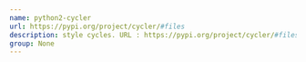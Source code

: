 ```yaml
---
name: python2-cycler
url: https://pypi.org/project/cycler/#files
description: style cycles. URL : https://pypi.org/project/cycler/#files Groups : None
group: None
---
```

